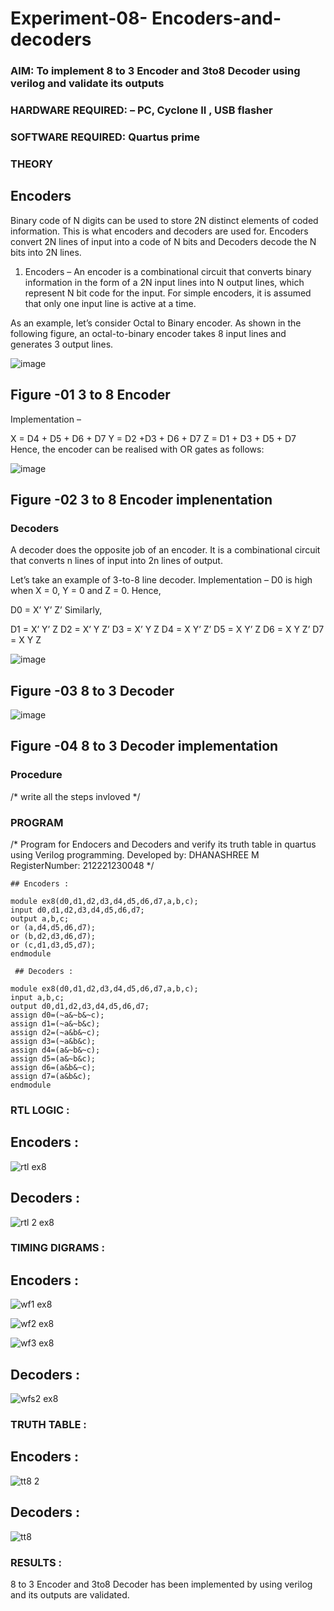 # Experiment-08- Encoders-and-decoders 
### AIM: To implement 8 to 3 Encoder and  3to8 Decoder using verilog and validate its outputs
### HARDWARE REQUIRED:  – PC, Cyclone II , USB flasher
### SOFTWARE REQUIRED:   Quartus prime
### THEORY 

## Encoders
Binary code of N digits can be used to store 2N distinct elements of coded information. This is what encoders and decoders are used for. Encoders convert 2N lines of input into a code of N bits and Decoders decode the N bits into 2N lines.

1. Encoders –
An encoder is a combinational circuit that converts binary information in the form of a 2N input lines into N output lines, which represent N bit code for the input. For simple encoders, it is assumed that only one input line is active at a time.

As an example, let’s consider Octal to Binary encoder. As shown in the following figure, an octal-to-binary encoder takes 8 input lines and generates 3 output lines.

![image](https://user-images.githubusercontent.com/36288975/171543588-bc0746df-a173-4b35-989e-5fb7d385fe8a.png)
## Figure -01 3 to 8 Encoder 


Implementation –

X = D4 + D5 + D6 + D7
Y = D2 +D3 + D6 + D7
Z = D1 + D3 + D5 + D7 
Hence, the encoder can be realised with OR gates as follows:


![image](https://user-images.githubusercontent.com/36288975/171543740-68403b82-aa93-4c98-9343-f32b14885a2e.png)
## Figure -02 3 to 8 Encoder implenentation 

 ### Decoders 
A decoder does the opposite job of an encoder. It is a combinational circuit that converts n lines of input into 2n lines of output.

Let’s take an example of 3-to-8 line decoder.
Implementation –
D0 is high when X = 0, Y = 0 and Z = 0. Hence,

D0 = X’ Y’ Z’ 
Similarly,

D1 = X’ Y’ Z
D2 = X’ Y Z’
D3 = X’ Y Z
D4 = X Y’ Z’
D5 = X Y’ Z
D6 = X Y Z’
D7 = X Y Z 


![image](https://user-images.githubusercontent.com/36288975/171543978-ee2d0671-2846-40a1-8705-507fd6287a49.png)
## Figure -03 8 to 3 Decoder 



![image](https://user-images.githubusercontent.com/36288975/171543866-5a6eace6-8683-49d7-9c4f-a7cb30ec3035.png)
## Figure -04 8 to 3 Decoder implementation 

### Procedure
/* write all the steps invloved */



### PROGRAM 
/*
Program for Endocers and Decoders  and verify its truth table in quartus using Verilog programming.
Developed by: DHANASHREE M 
RegisterNumber:  212221230048
*/

```
## Encoders :

module ex8(d0,d1,d2,d3,d4,d5,d6,d7,a,b,c);
input d0,d1,d2,d3,d4,d5,d6,d7;
output a,b,c;
or (a,d4,d5,d6,d7);
or (b,d2,d3,d6,d7);
or (c,d1,d3,d5,d7);
endmodule

 ## Decoders :
 
module ex8(d0,d1,d2,d3,d4,d5,d6,d7,a,b,c);
input a,b,c;
output d0,d1,d2,d3,d4,d5,d6,d7;
assign d0=(~a&~b&~c); 
assign d1=(~a&~b&c);
assign d2=(~a&b&~c);
assign d3=(~a&b&c);
assign d4=(a&~b&~c);
assign d5=(a&~b&c);
assign d6=(a&b&~c);
assign d7=(a&b&c);
endmodule

```
### RTL LOGIC  :

## Encoders :

![rtl ex8](https://user-images.githubusercontent.com/94165415/199721252-8e2a3b5f-67c2-4ea6-a68d-24c9a3f9fbbe.png)

 ## Decoders :

![rtl 2 ex8](https://user-images.githubusercontent.com/94165415/199723920-f1ce0094-b236-47f8-8062-75572952767d.png)


### TIMING DIGRAMS  :

## Encoders :

![wf1 ex8](https://user-images.githubusercontent.com/94165415/199724221-37f712e8-f736-4fa5-aa25-5ac989840c27.png)

![wf2 ex8](https://user-images.githubusercontent.com/94165415/199724261-234649cc-4e94-4356-b973-e07388274b98.png)

![wf3 ex8](https://user-images.githubusercontent.com/94165415/199724155-ddb00074-35be-4776-97be-3f06e514ee33.png)

## Decoders :

![wfs2 ex8](https://user-images.githubusercontent.com/94165415/199724366-848ad38f-4b4f-47d1-90de-cd999cb70abf.png)

### TRUTH TABLE :
## Encoders :

![tt8 2](https://user-images.githubusercontent.com/94165415/199752911-99e8497c-cf0d-409d-a432-a50f03842a04.png)

## Decoders :

![tt8](https://user-images.githubusercontent.com/94165415/199753139-650460c1-8656-4de9-9ce6-105bb5cce626.png)

### RESULTS :

8 to 3 Encoder and 3to8 Decoder has been implemented by using verilog and its outputs are validated.
